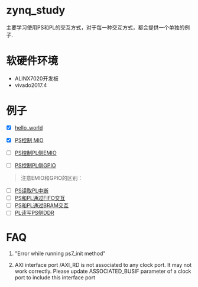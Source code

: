 # zynq_study
主要学习使用PS和PL的交互方式，对于每一种交互方式，都会提供一个单独的例子.

# 软硬件环境
* ALINX7020开发板
* vivado2017.4



# 例子
- [x] [hello_world](https://github.com/kdurant/zynq_study/tree/master/hello_world)

- [x] [PS控制 MIO](https://github.com/kdurant/zynq_study/tree/master/mio)
- [ ] [PS控制PL侧EMIO](https://github.com/kdurant/zynq_study/tree/master/ps_emio)
- [ ] [PS控制PL侧GPIO]()

> 注意EMIO和GPIO的区别：
>
>
>

- [ ] [PS读取PL中断]()
- [ ] [PS和PL通过FIFO交互]()
- [ ] [PS和PL通过BRAM交互]()
- [ ] [PL读写PS侧DDR]()

# FAQ
1. "Error while running ps7_init method"


2. AXI interface port /AXI_RD is not associated to any clock port. It may not work correctly. Please update ASSOCIATED_BUSIF parameter of a clock port to include this interface port

